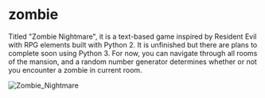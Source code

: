 # zombie
Titled "Zombie Nightmare", it is a text-based game inspired by Resident Evil with RPG elements built with Python 2. It is unfinished but there are plans to complete soon using Python 3. For now, you can navigate through all rooms of the mansion, and a random number generator determines whether or not you encounter a zombie in current room.

![Zombie_Nightmare](https://github.com/vytalman/zombie/assets/8355633/6de3195e-7460-4883-919d-11180bc0e7f4)
